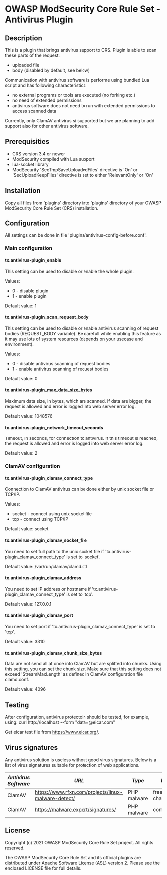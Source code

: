 # OWASP ModSecurity Core Rule Set - Antivirus Plugin

## Description

This is a plugin that brings antivirus support to CRS. Plugin is able to scan
these parts of the request:
 * uploaded file
 * body (disabled by default, see below)

Communication with antivirus software is performe using bundled Lua script and
has following characteristics:
 * no external programs or tools are executed (no forking etc.)
 * no need of extended permissions
 * antivirus software does not need to run with extended permissions to access
   scanned data

Currently, only ClamAV antivirus si supported but we are planning to add support
also for other antivirus software.

## Prerequisities

 * CRS version 3.4 or newer
 * ModSecurity compiled with Lua support
 * lua-socket library
 * ModSecurity 'SecTmpSaveUploadedFiles' directive is 'On' or
   'SecUploadKeepFiles' directive is set to either 'RelevantOnly' or 'On'

## Installation

Copy all files from 'plugins' directory into 'plugins' directory of your OWASP
ModSecurity Core Rule Set (CRS) installation.

## Configuration

All settings can be done in file 'plugins/antivirus-config-before.conf'.

### Main configuration

#### tx.antivirus-plugin_enable

This setting can be used to disable or enable the whole plugin.

Values:
 * 0 - disable plugin
 * 1 - enable plugin

Default value: 1
 
#### tx.antivirus-plugin_scan_request_body

This setting can be used to disable or enable antivirus scanning of request
bodies (REQUEST_BODY variable). Be carefull while enabling this feature as it
may use lots of system resources (depends on your usecase and environment).

Values:
 * 0 - disable antivirus scanning of request bodies
 * 1 - enable antivirus scanning of request bodies

Default value: 0

#### tx.antivirus-plugin_max_data_size_bytes

Maximum data size, in bytes, which are scanned. If data are bigger, the request
is allowed and error is logged into web server error log.

Default value: 1048576

#### tx.antivirus-plugin_network_timeout_seconds

Timeout, in seconds, for connection to antivirus. If this timeout is reached,
the request is allowed and error is logged into web server error log.

Default value: 2

### ClamAV configuration

#### tx.antivirus-plugin_clamav_connect_type

Connection to ClamAV antivirus can be done either by unix socket file or
TCP/IP.

Values:
 * socket - connect using unix socket file
 * tcp - connect using TCP/IP

Default value: socket

#### tx.antivirus-plugin_clamav_socket_file

You need to set full path to the unix socket file if
'tx.antivirus-plugin_clamav_connect_type' is set to 'socket'.

Default value: /var/run/clamav/clamd.ctl

#### tx.antivirus-plugin_clamav_address

You need to set IP address or hostname if
'tx.antivirus-plugin_clamav_connect_type' is set to 'tcp'.

Default value: 127.0.0.1

#### tx.antivirus-plugin_clamav_port

You need to set port if 'tx.antivirus-plugin_clamav_connect_type' is set to
'tcp'.

Default value: 3310

#### tx.antivirus-plugin_clamav_chunk_size_bytes

Data are not send all at once into ClamAV but are splitted into chunks. Using
this setting, you can set the chunk size. Make sure that this setting does not
exceed 'StreamMaxLength' as defined in ClamAV configuration file clamd.conf.

Default value: 4096

## Testing

After configuration, antivirus protectoin should be tested, for example, using:
curl http://localhost --form "data=@eicar.com"

Get eicar test file from https://www.eicar.org/.

## Virus signatures

Any antivirus solution is useless without good virus signatures. Below is a list
of virus signatures suitable for protection of web applications.

| *Antivirus Software* | *URL* | *Type* | *Note* |
|----------------------|-------|--------|--------|
| ClamAV               | https://www.rfxn.com/projects/linux-malware-detect/ | PHP malware | free of charge |
| ClamAV               | https://malware.expert/signatures/ | PHP malware | commercial

## License

Copyright (c) 2021 OWASP ModSecurity Core Rule Set project. All rights reserved.

The OWASP ModSecurity Core Rule Set and its official plugins are distributed
under Apache Software License (ASL) version 2. Please see the enclosed LICENSE
file for full details.
